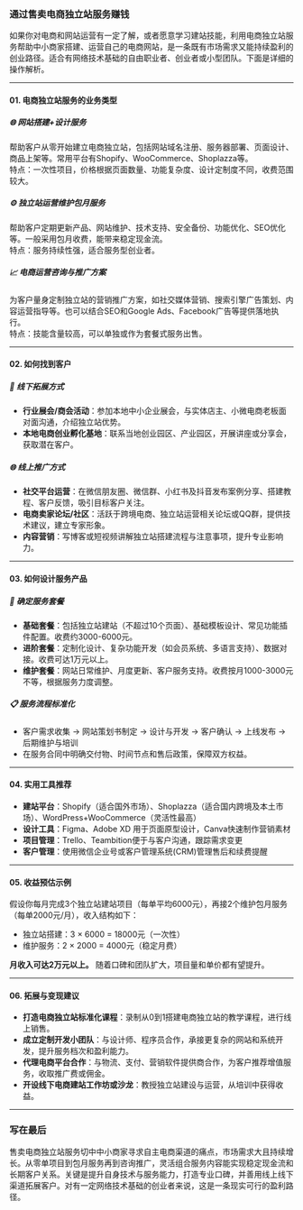### 通过售卖电商独立站服务赚钱

如果你对电商和网站运营有一定了解，或者愿意学习建站技能，利用电商独立站服务帮助中小商家搭建、运营自己的电商网站，是一条既有市场需求又能持续盈利的创业路径。适合有网络技术基础的自由职业者、创业者或小型团队。下面是详细的操作解析。

***

#### 01. 电商独立站服务的业务类型
##### 🌐 网站搭建+设计服务
帮助客户从零开始建立电商独立站，包括网站域名注册、服务器部署、页面设计、商品上架等。常用平台有Shopify、WooCommerce、Shoplazza等。  
特点：一次性项目，价格根据页面数量、功能复杂度、设计定制度不同，收费范围较大。

##### ⚙️ 独立站运营维护包月服务
帮助客户定期更新产品、网站维护、技术支持、安全备份、功能优化、SEO优化等。一般采用包月收费，能带来稳定现金流。  
特点：服务持续性强，适合服务型创业者。

##### 📈 电商运营咨询与推广方案
为客户量身定制独立站的营销推广方案，如社交媒体营销、搜索引擎广告策划、内容运营指导等。也可以结合SEO和Google Ads、Facebook广告等提供落地执行。  
特点：技能含量较高，可以单独或作为套餐式服务出售。

***

#### 02. 如何找到客户
##### 💼 线下拓展方式
- **行业展会/商会活动**：参加本地中小企业展会，与实体店主、小微电商老板面对面沟通，介绍独立站优势。  
- **本地电商创业孵化基地**：联系当地创业园区、产业园区，开展讲座或分享会，获取潜在客户。

##### 🌐 线上推广方式
- **社交平台运营**：在微信朋友圈、微信群、小红书及抖音发布案例分享、搭建教程、客户反馈，吸引目标客户关注。  
- **电商卖家论坛/社区**：活跃于跨境电商、独立站运营相关论坛或QQ群，提供技术建议，建立专家形象。  
- **内容营销**：写博客或短视频讲解独立站搭建流程与注意事项，提升专业影响力。

***

#### 03. 如何设计服务产品
##### 🎯 确定服务套餐
- **基础套餐**：包括独立站建站（不超过10个页面）、基础模板设计、常见功能插件配置。收费约3000-6000元。  
- **进阶套餐**：定制化设计、复杂功能开发（如会员系统、多语言支持）、数据对接。收费可达1万元以上。  
- **维护套餐**：网站日常维护、月度更新、客户服务支持。收费按月1000-3000元不等，根据服务力度调整。

##### 📋 服务流程标准化
- 客户需求收集 → 网站策划书制定 → 设计与开发 → 客户确认 → 上线发布 → 后期维护与培训
- 在服务合同中明确交付物、时间节点和售后政策，保障双方权益。

***

#### 04. 实用工具推荐
- **建站平台**：Shopify（适合国外市场）、Shoplazza（适合国内跨境及本土市场）、WordPress+WooCommerce（灵活性最高）  
- **设计工具**：Figma、Adobe XD 用于页面原型设计，Canva快速制作营销素材  
- **项目管理**：Trello、Teambition便于与客户沟通，跟踪需求变更  
- **客户管理**：使用微信企业号或客户管理系统(CRM)管理售后和续费提醒

***

#### 05. 收益预估示例
假设你每月完成3个独立站建站项目（每单平均6000元），再接2个维护包月服务（每单2000元/月），收入结构如下：

- 独立站搭建：3 × 6000 = 18000元（一次性）  
- 维护服务：2 × 2000 = 4000元（稳定月费）  

**月收入可达2万元以上。** 随着口碑和团队扩大，项目量和单价都有望提升。

***

#### 06. 拓展与变现建议
- **打造电商独立站标准化课程**：录制从0到1搭建电商独立站的教学课程，进行线上销售。  
- **成立定制开发小团队**：与设计师、程序员合作，承接更复杂的网站和系统开发，提升服务档次和盈利能力。  
- **代理电商平台合作**：与物流、支付、营销软件提供商合作，为客户推荐增值服务，收取推广费或佣金。  
- **开设线下电商建站工作坊或沙龙**：教授独立站建设与运营，从培训中获得收益。

***

### 写在最后

售卖电商独立站服务切中中小商家寻求自主电商渠道的痛点，市场需求大且持续增长。从零单项目到包月服务再到咨询推广，灵活组合服务内容能实现稳定现金流和长期客户关系。关键是提升自身技术与服务能力，打造专业口碑，并善用线上线下渠道拓展客户。对有一定网络技术基础的创业者来说，这是一条现实可行的盈利路径。